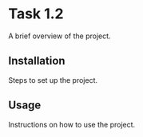 # Task 1.2
A brief overview of the project.

## Installation
Steps to set up the project.

## Usage
Instructions on how to use the project.
